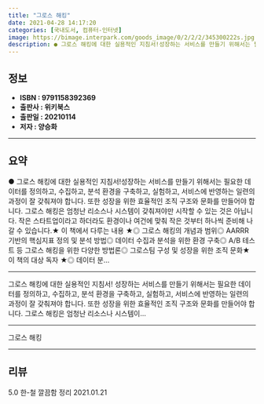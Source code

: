 ```yaml
---
title: "그로스 해킹"
date: 2021-04-28 14:17:20
categories: [국내도서, 컴퓨터-인터넷]
image: https://bimage.interpark.com/goods_image/0/2/2/2/345300222s.jpg
description: ● 그로스 해킹에 대한 실용적인 지침서!성장하는 서비스를 만들기 위해서는 필요한 데이터를 정의하고, 수집하고, 분석 환경을 구축하고, 실험하고, 서비스에 반영하는 일련의 과정이 잘 갖춰져야 합니다. 또한 성장을 위한 효율적인 조직 구조와 문화를 만들어야 합니다. 그로스 해킹은 엄청난
---
```


## **정보**

- **ISBN : 9791158392369**
- **출판사 : 위키북스**
- **출판일 : 20210114**
- **저자 : 양승화**

------



## **요약**

●  그로스 해킹에 대한 실용적인 지침서!성장하는 서비스를 만들기 위해서는 필요한 데이터를 정의하고, 수집하고, 분석 환경을 구축하고, 실험하고, 서비스에 반영하는 일련의 과정이 잘 갖춰져야 합니다. 또한 성장을 위한 효율적인 조직 구조와 문화를 만들어야 합니다. 그로스 해킹은 엄청난 리소스나 시스템이 갖춰져야만 시작할 수 있는 것은 아닙니다. 작은 스타트업이라고 하더라도 환경이나 여건에 맞춰 작은 것부터 하나씩 준비해 나갈 수 있습니다.★ 이 책에서 다루는 내용 ★◎ 그로스 해킹의 개념과 범위◎ AARRR 기반의 핵심지표 정의 및 분석 방법◎ 데이터 수집과 분석을 위한 환경 구축◎ A/B 테스트 등 그로스 해킹을 위한 다양한 방법론◎ 그로스팀 구성 및 성장을 위한 조직 문화★ 이 책의 대상 독자 ★◎ 데이터 분...

------

그로스 해킹에 대한 실용적인 지침서!
성장하는 서비스를 만들기 위해서는 필요한 데이터를 정의하고, 수집하고, 분석 환경을 구축하고, 실험하고, 서비스에 반영하는 일련의 과정이 잘 갖춰져야 합니다. 또한 성장을 위한 효율적인 조직 구조와 문화를 만들어야 합니다. 그로스 해킹은 엄청난 리소스나 시스템이... 

------


그로스 해킹 

------


## **리뷰** 

5.0 한-철 깔끔함 정리 2021.01.21 <br/>